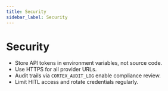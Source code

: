 ```yaml
---
title: Security
sidebar_label: Security
---
```


# Security

- Store API tokens in environment variables, not source code.
- Use HTTPS for all provider URLs.
- Audit trails via `CORTEX_AUDIT_LOG` enable compliance review.
- Limit HITL access and rotate credentials regularly.
